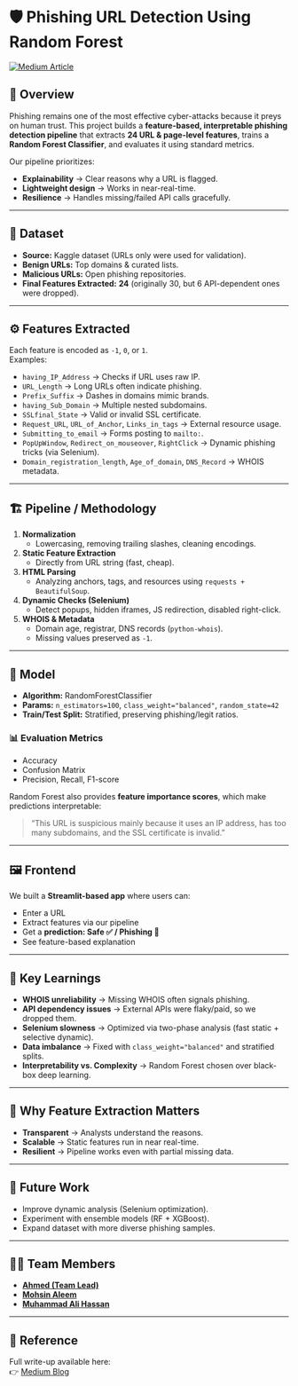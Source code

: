 # 🛡️ Phishing URL Detection Using Random Forest

[![Medium Article](https://img.shields.io/badge/Read-Medium-green)](https://medium.com/@techwithahmedhassan/a-feature-based-approach-for-phishing-url-detection-using-random-forest-482cd5f605a1)

## 📌 Overview
Phishing remains one of the most effective cyber-attacks because it preys on human trust. 
This project builds a **feature-based, interpretable phishing detection pipeline** that extracts **24 URL & page-level features**, trains a **Random Forest Classifier**, and evaluates it using standard metrics.

Our pipeline prioritizes:
- **Explainability** → Clear reasons why a URL is flagged.
- **Lightweight design** → Works in near-real-time.
- **Resilience** → Handles missing/failed API calls gracefully.

---

## 📂 Dataset
- **Source:** Kaggle dataset (URLs only were used for validation).  
- **Benign URLs:** Top domains & curated lists.  
- **Malicious URLs:** Open phishing repositories.  
- **Final Features Extracted:** **24** (originally 30, but 6 API-dependent ones were dropped).

---

## ⚙️ Features Extracted
Each feature is encoded as `-1`, `0`, or `1`.  
Examples:

- `having_IP_Address` → Checks if URL uses raw IP.  
- `URL_Length` → Long URLs often indicate phishing.  
- `Prefix_Suffix` → Dashes in domains mimic brands.  
- `having_Sub_Domain` → Multiple nested subdomains.  
- `SSLfinal_State` → Valid or invalid SSL certificate.  
- `Request_URL`, `URL_of_Anchor`, `Links_in_tags` → External resource usage.  
- `Submitting_to_email` → Forms posting to `mailto:`.  
- `PopUpWindow`, `Redirect_on_mouseover`, `RightClick` → Dynamic phishing tricks (via Selenium).  
- `Domain_registration_length`, `Age_of_domain`, `DNS_Record` → WHOIS metadata.  

---

## 🏗️ Pipeline / Methodology
1. **Normalization**
   - Lowercasing, removing trailing slashes, cleaning encodings.  
2. **Static Feature Extraction**
   - Directly from URL string (fast, cheap).  
3. **HTML Parsing**
   - Analyzing anchors, tags, and resources using `requests + BeautifulSoup`.  
4. **Dynamic Checks (Selenium)**
   - Detect popups, hidden iframes, JS redirection, disabled right-click.  
5. **WHOIS & Metadata**
   - Domain age, registrar, DNS records (`python-whois`).  
   - Missing values preserved as `-1`.  

---

## 🧠 Model
- **Algorithm:** RandomForestClassifier  
- **Params:** `n_estimators=100`, `class_weight="balanced"`, `random_state=42`  
- **Train/Test Split:** Stratified, preserving phishing/legit ratios.  

### 📊 Evaluation Metrics
- Accuracy  
- Confusion Matrix  
- Precision, Recall, F1-score  

Random Forest also provides **feature importance scores**, which make predictions interpretable:
> “This URL is suspicious mainly because it uses an IP address, has too many subdomains, and the SSL certificate is invalid.”

---

## 🖼️ Frontend
We built a **Streamlit-based app** where users can:
- Enter a URL
- Extract features via our pipeline
- Get a **prediction: Safe ✅ / Phishing 🚨**
- See feature-based explanation

---

## 🔑 Key Learnings
- **WHOIS unreliability** → Missing WHOIS often signals phishing.  
- **API dependency issues** → External APIs were flaky/paid, so we dropped them.  
- **Selenium slowness** → Optimized via two-phase analysis (fast static + selective dynamic).  
- **Data imbalance** → Fixed with `class_weight="balanced"` and stratified splits.  
- **Interpretability vs. Complexity** → Random Forest chosen over black-box deep learning.  

---

## 📌 Why Feature Extraction Matters
- **Transparent** → Analysts understand the reasons.  
- **Scalable** → Static features run in near real-time.  
- **Resilient** → Pipeline works even with partial missing data.  

---

## 🚀 Future Work
- Improve dynamic analysis (Selenium optimization).  
- Experiment with ensemble models (RF + XGBoost).  
- Expand dataset with more diverse phishing samples.  

---

## 👨‍💻 Team Members
- [**Ahmed (Team Lead)**](https://www.linkedin.com/in/ahmedhassan731/)
- [**Mohsin Aleem**](https://www.linkedin.com/in/m-mohsin-aleem-8a35a8267)
- [**Muhammad Ali Hassan**](https://www.linkedin.com/in/muhammad-ali-hassan-70a416310/)


---

## 📖 Reference
Full write-up available here:  
👉 [Medium Blog](https://medium.com/@techwithahmedhassan/a-feature-based-approach-for-phishing-url-detection-using-random-forest-482cd5f605a1)
